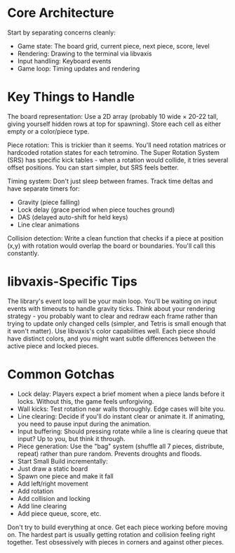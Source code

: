 # Core Architecture
Start by separating concerns cleanly:
- Game state: The board grid, current piece, next piece, score, level
- Rendering: Drawing to the terminal via libvaxis
- Input handling: Keyboard events
- Game loop: Timing updates and rendering

# Key Things to Handle
The board representation: Use a 2D array (probably 10 wide × 20-22 tall, giving yourself hidden
rows at top for spawning). Store each cell as either empty or a color/piece type.

Piece rotation: This is trickier than it seems. You'll need rotation matrices or hardcoded rotation
states for each tetromino. The Super Rotation System (SRS) has specific kick tables - when a
rotation would collide, it tries several offset positions. You can start simpler, but SRS feels
better.

Timing system: Don't just sleep between frames. Track time deltas and have separate timers for:
- Gravity (piece falling)
- Lock delay (grace period when piece touches ground)
- DAS (delayed auto-shift for held keys)
- Line clear animations

Collision detection: Write a clean function that checks if a piece at position (x,y) with rotation
would overlap the board or boundaries. You'll call this constantly.

# libvaxis-Specific Tips
The library's event loop will be your main loop. You'll be waiting on input events with timeouts to
handle gravity ticks.
Think about your rendering strategy - you probably want to clear and redraw each frame rather than
trying to update only changed cells (simpler, and Tetris is small enough that it won't matter).
Use libvaxis's color capabilities well. Each piece should have distinct colors, and you might want
subtle differences between the active piece and locked pieces.

# Common Gotchas
- Lock delay: Players expect a brief moment when a piece lands before it locks. Without this, the
game feels unforgiving.
- Wall kicks: Test rotation near walls thoroughly. Edge cases will bite you.
- Line clearing: Decide if you'll do instant clear or animate it. If animating, you need to pause
input during the animation.
- Input buffering: Should pressing rotate while a line is clearing queue that input? Up to you, but
think it through.
- Piece generation: Use the "bag" system (shuffle all 7 pieces, distribute, repeat) rather than
pure random. Prevents droughts and floods.
- Start Small
Build incrementally:
- Just draw a static board
- Spawn one piece and make it fall
- Add left/right movement
- Add rotation
- Add collision and locking
- Add line clearing
- Add piece queue, score, etc.

Don't try to build everything at once. Get each piece working before moving on.
The hardest part is usually getting rotation and collision feeling right together.
Test obsessively with pieces in corners and against other pieces.
